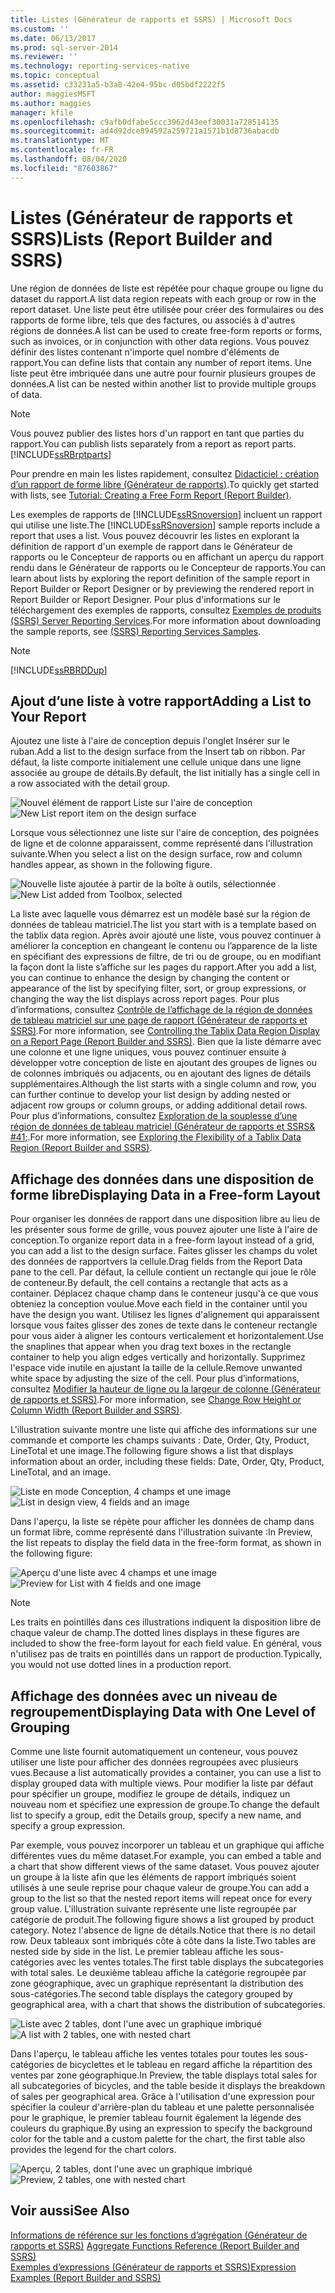 ```yaml
---
title: Listes (Générateur de rapports et SSRS) | Microsoft Docs
ms.custom: ''
ms.date: 06/13/2017
ms.prod: sql-server-2014
ms.reviewer: ''
ms.technology: reporting-services-native
ms.topic: conceptual
ms.assetid: c33231a5-b3a8-42e4-95bc-d05bdf2222f5
author: maggiesMSFT
ms.author: maggies
manager: kfile
ms.openlocfilehash: c9afb0dfabe5ccc3962d43eef30031a728514135
ms.sourcegitcommit: ad4d92dce894592a259721a1571b1d8736abacdb
ms.translationtype: MT
ms.contentlocale: fr-FR
ms.lasthandoff: 08/04/2020
ms.locfileid: "87603867"
---
```

# <a name="lists-report-builder-and-ssrs"></a><span data-ttu-id="f71b5-102">Listes (Générateur de rapports et SSRS)</span><span class="sxs-lookup"><span data-stu-id="f71b5-102">Lists (Report Builder and SSRS)</span></span>
  <span data-ttu-id="f71b5-103">Une région de données de liste est répétée pour chaque groupe ou ligne du dataset du rapport.</span><span class="sxs-lookup"><span data-stu-id="f71b5-103">A list data region repeats with each group or row in the report dataset.</span></span> <span data-ttu-id="f71b5-104">Une liste peut être utilisée pour créer des formulaires ou des rapports de forme libre, tels que des factures, ou associés à d'autres régions de données.</span><span class="sxs-lookup"><span data-stu-id="f71b5-104">A list can be used to create free-form reports or forms, such as invoices, or in conjunction with other data regions.</span></span> <span data-ttu-id="f71b5-105">Vous pouvez définir des listes contenant n'importe quel nombre d'éléments de rapport.</span><span class="sxs-lookup"><span data-stu-id="f71b5-105">You can define lists that contain any number of report items.</span></span> <span data-ttu-id="f71b5-106">Une liste peut être imbriquée dans une autre pour fournir plusieurs groupes de données.</span><span class="sxs-lookup"><span data-stu-id="f71b5-106">A list can be nested within another list to provide multiple groups of data.</span></span>  
  
> [!NOTE]  
>  <span data-ttu-id="f71b5-107">Vous pouvez publier des listes hors d'un rapport en tant que parties du rapport.</span><span class="sxs-lookup"><span data-stu-id="f71b5-107">You can publish lists separately from a report as report parts.</span></span> [!INCLUDE[ssRBrptparts](../../includes/ssrbrptparts-md.md)]  
  
 <span data-ttu-id="f71b5-108">Pour prendre en main les listes rapidement, consultez [Didacticiel : création d’un rapport de forme libre &#40;Générateur de rapports&#41;](../tutorial-creating-a-free-form-report-report-builder.md).</span><span class="sxs-lookup"><span data-stu-id="f71b5-108">To quickly get started with lists, see [Tutorial: Creating a Free Form Report &#40;Report Builder&#41;](../tutorial-creating-a-free-form-report-report-builder.md).</span></span>  
  
 <span data-ttu-id="f71b5-109">Les exemples de rapports de [!INCLUDE[ssRSnoversion](../../includes/ssrsnoversion-md.md)] incluent un rapport qui utilise une liste.</span><span class="sxs-lookup"><span data-stu-id="f71b5-109">The [!INCLUDE[ssRSnoversion](../../includes/ssrsnoversion-md.md)] sample reports include a report that uses a list.</span></span> <span data-ttu-id="f71b5-110">Vous pouvez découvrir les listes en explorant la définition de rapport d'un exemple de rapport dans le Générateur de rapports ou le Concepteur de rapports ou en affichant un aperçu du rapport rendu dans le Générateur de rapports ou le Concepteur de rapports.</span><span class="sxs-lookup"><span data-stu-id="f71b5-110">You can learn about lists by exploring the report definition of the sample report in Report Builder or Report Designer or by previewing the rendered report in Report Builder or Report Designer.</span></span> <span data-ttu-id="f71b5-111">Pour plus d'informations sur le téléchargement des exemples de rapports, consultez [Exemples de produits (SSRS) Server Reporting Services](https://go.microsoft.com/fwlink/?LinkID=198283).</span><span class="sxs-lookup"><span data-stu-id="f71b5-111">For more information about downloading the sample reports, see [(SSRS) Reporting Services Samples](https://go.microsoft.com/fwlink/?LinkID=198283).</span></span>  
  
> [!NOTE]  
>  [!INCLUDE[ssRBRDDup](../../includes/ssrbrddup-md.md)]  
  
##  <a name="adding-a-list-to-your-report"></a><a name="AddingList"></a><span data-ttu-id="f71b5-112">Ajout d’une liste à votre rapport</span><span class="sxs-lookup"><span data-stu-id="f71b5-112">Adding a List to Your Report</span></span>  
 <span data-ttu-id="f71b5-113">Ajoutez une liste à l'aire de conception depuis l'onglet Insérer sur le ruban.</span><span class="sxs-lookup"><span data-stu-id="f71b5-113">Add a list to the design surface from the Insert tab on ribbon.</span></span> <span data-ttu-id="f71b5-114">Par défaut, la liste comporte initialement une cellule unique dans une ligne associée au groupe de détails.</span><span class="sxs-lookup"><span data-stu-id="f71b5-114">By default, the list initially has a single cell in a row associated with the detail group.</span></span>  
  
 <span data-ttu-id="f71b5-115">![Nouvel élément de rapport Liste sur l'aire de conception](../media/rs-listtemplatenew.gif "Nouvel élément de rapport Liste sur l'aire de conception")</span><span class="sxs-lookup"><span data-stu-id="f71b5-115">![New List report item on the design surface](../media/rs-listtemplatenew.gif "New List report item on the design surface")</span></span>  
  
 <span data-ttu-id="f71b5-116">Lorsque vous sélectionnez une liste sur l'aire de conception, des poignées de ligne et de colonne apparaissent, comme représenté dans l'illustration suivante.</span><span class="sxs-lookup"><span data-stu-id="f71b5-116">When you select a list on the design surface, row and column handles appear, as shown in the following figure.</span></span>  
  
 <span data-ttu-id="f71b5-117">![Nouvelle liste ajoutée à partir de la boîte à outils, sélectionnée](../media/rs-listtemplatenewselected.gif "Nouvelle liste ajoutée à partir de la boîte à outils, sélectionnée")</span><span class="sxs-lookup"><span data-stu-id="f71b5-117">![New List added from Toolbox, selected](../media/rs-listtemplatenewselected.gif "New List added from Toolbox, selected")</span></span>  
  
 <span data-ttu-id="f71b5-118">La liste avec laquelle vous démarrez est un modèle basé sur la région de données de tableau matriciel.</span><span class="sxs-lookup"><span data-stu-id="f71b5-118">The list you start with is a template based on the tablix data region.</span></span> <span data-ttu-id="f71b5-119">Après avoir ajouté une liste, vous pouvez continuer à améliorer la conception en changeant le contenu ou l’apparence de la liste en spécifiant des expressions de filtre, de tri ou de groupe, ou en modifiant la façon dont la liste s’affiche sur les pages du rapport.</span><span class="sxs-lookup"><span data-stu-id="f71b5-119">After you add a list, you can continue to enhance the design by changing the content or appearance of the list by specifying filter, sort, or group expressions, or changing the way the list displays across report pages.</span></span> <span data-ttu-id="f71b5-120">Pour plus d’informations, consultez [Contrôle de l’affichage de la région de données de tableau matriciel sur une page de rapport &#40;Générateur de rapports et SSRS&#41;](controlling-the-tablix-data-region-display-on-a-report-page.md).</span><span class="sxs-lookup"><span data-stu-id="f71b5-120">For more information, see [Controlling the Tablix Data Region Display on a Report Page &#40;Report Builder and SSRS&#41;](controlling-the-tablix-data-region-display-on-a-report-page.md).</span></span> <span data-ttu-id="f71b5-121">Bien que la liste démarre avec une colonne et une ligne uniques, vous pouvez continuer ensuite à développer votre conception de liste en ajoutant des groupes de lignes ou de colonnes imbriqués ou adjacents, ou en ajoutant des lignes de détails supplémentaires.</span><span class="sxs-lookup"><span data-stu-id="f71b5-121">Although the list starts with a single column and row, you can further continue to develop your list design by adding nested or adjacent row groups or column groups, or adding additional detail rows.</span></span> <span data-ttu-id="f71b5-122">Pour plus d’informations, consultez [Exploration de la souplesse d’une région de données de tableau matriciel &#40;Générateur de rapports et SSRS& #41;](exploring-the-flexibility-of-a-tablix-data-region-report-builder-and-ssrs.md).</span><span class="sxs-lookup"><span data-stu-id="f71b5-122">For more information, see [Exploring the Flexibility of a Tablix Data Region &#40;Report Builder and SSRS&#41;](exploring-the-flexibility-of-a-tablix-data-region-report-builder-and-ssrs.md).</span></span>  
  

  
##  <a name="displaying-data-in-a-free-form-layout"></a><a name="DisplayingLayout"></a><span data-ttu-id="f71b5-123">Affichage des données dans une disposition de forme libre</span><span class="sxs-lookup"><span data-stu-id="f71b5-123">Displaying Data in a Free-form Layout</span></span>  
 <span data-ttu-id="f71b5-124">Pour organiser les données de rapport dans une disposition libre au lieu de les présenter sous forme de grille, vous pouvez ajouter une liste à l'aire de conception.</span><span class="sxs-lookup"><span data-stu-id="f71b5-124">To organize report data in a free-form layout instead of a grid, you can add a list to the design surface.</span></span> <span data-ttu-id="f71b5-125">Faites glisser les champs du volet des données de rapportvers la cellule.</span><span class="sxs-lookup"><span data-stu-id="f71b5-125">Drag fields from the Report Data pane to the cell.</span></span> <span data-ttu-id="f71b5-126">Par défaut, la cellule contient un rectangle qui joue le rôle de conteneur.</span><span class="sxs-lookup"><span data-stu-id="f71b5-126">By default, the cell contains a rectangle that acts as a container.</span></span> <span data-ttu-id="f71b5-127">Déplacez chaque champ dans le conteneur jusqu'à ce que vous obteniez la conception voulue.</span><span class="sxs-lookup"><span data-stu-id="f71b5-127">Move each field in the container until you have the design you want.</span></span> <span data-ttu-id="f71b5-128">Utilisez les lignes d'alignement qui apparaissent lorsque vous faites glisser des zones de texte dans le conteneur rectangle pour vous aider à aligner les contours verticalement et horizontalement.</span><span class="sxs-lookup"><span data-stu-id="f71b5-128">Use the snaplines that appear when you drag text boxes in the rectangle container to help you align edges vertically and horizontally.</span></span> <span data-ttu-id="f71b5-129">Supprimez l'espace vide inutile en ajustant la taille de la cellule.</span><span class="sxs-lookup"><span data-stu-id="f71b5-129">Remove unwanted white space by adjusting the size of the cell.</span></span> <span data-ttu-id="f71b5-130">Pour plus d’informations, consultez [Modifier la hauteur de ligne ou la largeur de colonne &#40;Générateur de rapports et SSRS&#41;](change-row-height-or-column-width-report-builder-and-ssrs.md).</span><span class="sxs-lookup"><span data-stu-id="f71b5-130">For more information, see [Change Row Height or Column Width &#40;Report Builder and SSRS&#41;](change-row-height-or-column-width-report-builder-and-ssrs.md).</span></span>  
  
 <span data-ttu-id="f71b5-131">L'illustration suivante montre une liste qui affiche des informations sur une commande et comporte les champs suivants : Date, Order, Qty, Product, LineTotal et une image.</span><span class="sxs-lookup"><span data-stu-id="f71b5-131">The following figure shows a list that displays information about an order, including these fields: Date, Order, Qty, Product, LineTotal, and an image.</span></span>  
  
 <span data-ttu-id="f71b5-132">![Liste en mode Conception, 4 champs et une image](../media/rs-basiclistformdesign.gif "Liste en mode Conception, 4 champs et une image")</span><span class="sxs-lookup"><span data-stu-id="f71b5-132">![List in design view, 4 fields and an image](../media/rs-basiclistformdesign.gif "List in design view, 4 fields and an image")</span></span>  
  
 <span data-ttu-id="f71b5-133">Dans l'aperçu, la liste se répète pour afficher les données de champ dans un format libre, comme représenté dans l'illustration suivante :</span><span class="sxs-lookup"><span data-stu-id="f71b5-133">In Preview, the list repeats to display the field data in the free-form format, as shown in the following figure:</span></span>  
  
 <span data-ttu-id="f71b5-134">![Aperçu d'une liste avec 4 champs et une image](../media/rs-basiclistformpreview.gif "Aperçu d'une liste avec 4 champs et une image")</span><span class="sxs-lookup"><span data-stu-id="f71b5-134">![Preview for List with 4 fields and one image](../media/rs-basiclistformpreview.gif "Preview for List with 4 fields and one image")</span></span>  
  
> [!NOTE]  
>  <span data-ttu-id="f71b5-135">Les traits en pointillés dans ces illustrations indiquent la disposition libre de chaque valeur de champ.</span><span class="sxs-lookup"><span data-stu-id="f71b5-135">The dotted lines displays in these figures are included to show the free-form layout for each field value.</span></span> <span data-ttu-id="f71b5-136">En général, vous n'utilisez pas de traits en pointillés dans un rapport de production.</span><span class="sxs-lookup"><span data-stu-id="f71b5-136">Typically, you would not use dotted lines in a production report.</span></span>  
  

  
##  <a name="displaying-data-with-one-level-of-grouping"></a><a name="DisplayingGrouping"></a><span data-ttu-id="f71b5-137">Affichage des données avec un niveau de regroupement</span><span class="sxs-lookup"><span data-stu-id="f71b5-137">Displaying Data with One Level of Grouping</span></span>  
 <span data-ttu-id="f71b5-138">Comme une liste fournit automatiquement un conteneur, vous pouvez utiliser une liste pour afficher des données regroupées avec plusieurs vues.</span><span class="sxs-lookup"><span data-stu-id="f71b5-138">Because a list automatically provides a container, you can use a list to display grouped data with multiple views.</span></span> <span data-ttu-id="f71b5-139">Pour modifier la liste par défaut pour spécifier un groupe, modifiez le groupe de détails, indiquez un nouveau nom et spécifiez une expression de groupe.</span><span class="sxs-lookup"><span data-stu-id="f71b5-139">To change the default list to specify a group, edit the Details group, specify a new name, and specify a group expression.</span></span>  
  
 <span data-ttu-id="f71b5-140">Par exemple, vous pouvez incorporer un tableau et un graphique qui affiche différentes vues du même dataset.</span><span class="sxs-lookup"><span data-stu-id="f71b5-140">For example, you can embed a table and a chart that show different views of the same dataset.</span></span> <span data-ttu-id="f71b5-141">Vous pouvez ajouter un groupe à la liste afin que les éléments de rapport imbriqués soient utilisés à une seule reprise pour chaque valeur de groupe.</span><span class="sxs-lookup"><span data-stu-id="f71b5-141">You can add a group to the list so that the nested report items will repeat once for every group value.</span></span> <span data-ttu-id="f71b5-142">L'illustration suivante représente une liste regroupée par catégorie de produit.</span><span class="sxs-lookup"><span data-stu-id="f71b5-142">The following figure shows a list grouped by product category.</span></span> <span data-ttu-id="f71b5-143">Notez l'absence de ligne de détails.</span><span class="sxs-lookup"><span data-stu-id="f71b5-143">Notice that there is no detail row.</span></span> <span data-ttu-id="f71b5-144">Deux tableaux sont imbriqués côte à côte dans la liste.</span><span class="sxs-lookup"><span data-stu-id="f71b5-144">Two tables are nested side by side in the list.</span></span> <span data-ttu-id="f71b5-145">Le premier tableau affiche les sous-catégories avec les ventes totales.</span><span class="sxs-lookup"><span data-stu-id="f71b5-145">The first table displays the subcategories with total sales.</span></span> <span data-ttu-id="f71b5-146">Le deuxième tableau affiche la catégorie regroupée par zone géographique, avec un graphique représentant la distribution des sous-catégories.</span><span class="sxs-lookup"><span data-stu-id="f71b5-146">The second table displays the category grouped by geographical area, with a chart that shows the distribution of subcategories.</span></span>  
  
 <span data-ttu-id="f71b5-147">![Liste avec 2 tables, dont l'une avec un graphique imbriqué](../media/rs-basiclistgroupdesign.gif "Liste avec 2 tables, dont l'une avec un graphique imbriqué")</span><span class="sxs-lookup"><span data-stu-id="f71b5-147">![A list with 2 tables, one with nested chart](../media/rs-basiclistgroupdesign.gif "A list with 2 tables, one with nested chart")</span></span>  
  
 <span data-ttu-id="f71b5-148">Dans l'aperçu, le tableau affiche les ventes totales pour toutes les sous-catégories de bicyclettes et le tableau en regard affiche la répartition des ventes par zone géographique.</span><span class="sxs-lookup"><span data-stu-id="f71b5-148">In Preview, the table displays total sales for all subcategories of bicycles, and the table beside it displays the breakdown of sales per geographical area.</span></span> <span data-ttu-id="f71b5-149">Grâce à l'utilisation d'une expression pour spécifier la couleur d'arrière-plan du tableau et une palette personnalisée pour le graphique, le premier tableau fournit également la légende des couleurs du graphique.</span><span class="sxs-lookup"><span data-stu-id="f71b5-149">By using an expression to specify the background color for the table and a custom palette for the chart, the first table also provides the legend for the chart colors.</span></span>  
  
 <span data-ttu-id="f71b5-150">![Aperçu, 2 tables, dont l'une avec un graphique imbriqué](../media/rs-basiclistgrouppreview.gif "Aperçu, 2 tables, dont l'une avec un graphique imbriqué")</span><span class="sxs-lookup"><span data-stu-id="f71b5-150">![Preview, 2 tables, one with nested chart](../media/rs-basiclistgrouppreview.gif "Preview, 2 tables, one with nested chart")</span></span>  
  

  
## <a name="see-also"></a><span data-ttu-id="f71b5-151">Voir aussi</span><span class="sxs-lookup"><span data-stu-id="f71b5-151">See Also</span></span>  
 <span data-ttu-id="f71b5-152">[Informations de référence sur les fonctions d’agrégation &#40;Générateur de rapports et SSRS&#41;](report-builder-functions-aggregate-functions-reference.md) </span><span class="sxs-lookup"><span data-stu-id="f71b5-152">[Aggregate Functions Reference &#40;Report Builder and SSRS&#41;](report-builder-functions-aggregate-functions-reference.md) </span></span>  
 [<span data-ttu-id="f71b5-153">Exemples d’expressions &#40;Générateur de rapports et SSRS&#41;</span><span class="sxs-lookup"><span data-stu-id="f71b5-153">Expression Examples &#40;Report Builder and SSRS&#41;</span></span>](expression-examples-report-builder-and-ssrs.md)  
  
  
